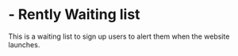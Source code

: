 # - Rently Waiting list
 This is a waiting list to sign up users to alert them when the website launches.

